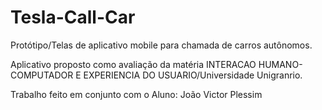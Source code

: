 # Tesla-Call-Car
Protótipo/Telas de aplicativo mobile para chamada de carros autônomos.

Aplicativo proposto como avaliação da matéria INTERACAO HUMANO-COMPUTADOR E EXPERIENCIA DO USUARIO/Universidade Unigranrio.


Trabalho feito em conjunto com o Aluno: João Victor Plessim 
